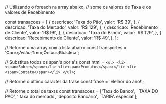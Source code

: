 // Utilizando o foreach na array abaixo,
// some os valores de Taxa e os valores de Recebimento

const transacoes = [
  {
    descricao: 'Taxa do Pão',
    valor: 'R$ 39',
  },
  {
    descricao: 'Taxa do Mercado',
    valor: 'R$ 129',
  },
  {
    descricao: 'Recebimento de Cliente',
    valor: 'R$ 99',
  },
  {
    descricao: 'Taxa do Banco',
    valor: 'R$ 129',
  },
  {
    descricao: 'Recebimento de Cliente',
    valor: 'R$ 49',
  },
];

// Retorne uma array com a lista abaixo
const transportes = 'Carro;Avião;Trem;Ônibus;Bicicleta';

// Substitua todos os span's por a's
const html = `<ul>
                <li><span>Sobre</span></li>
                <li><span>Produtos</span></li>
                <li><span>Contato</span></li>
              </ul>`;

// Retorne o último caracter da frase
const frase = 'Melhor do ano!';

// Retorne o total de taxas
const transacoes = ['Taxa do Banco', '   TAXA DO PÃO', '  taxa do mercado', 'depósito Bancário', 'TARIFA especial'];



